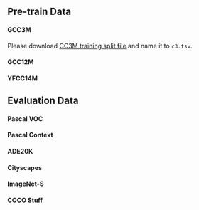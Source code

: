 ## Pre-train Data

#### GCC3M

Please download [CC3M training split file](https://storage.cloud.google.com/gcc-data/Train/GCC-training.tsv?_ga=2.191230122.-1896153081.1529438250) and name it to `c3.tsv`. 

#### GCC12M

#### YFCC14M

## Evaluation Data

#### Pascal VOC

#### Pascal Context

#### ADE20K

#### Cityscapes

#### ImageNet-S

#### COCO Stuff
